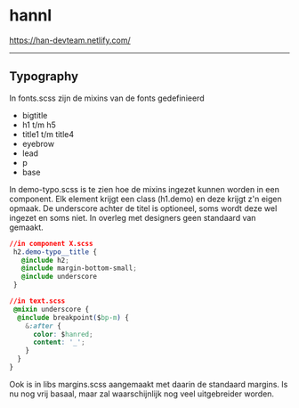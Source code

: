 ﻿# hannl

https://han-devteam.netlify.com/

---

## Typography

In fonts.scss zijn de mixins van de fonts gedefinieerd
- bigtitle
- h1 t/m h5
- title1 t/m title4
- eyebrow
- lead
- p
- base

In demo-typo.scss is te zien hoe de mixins ingezet kunnen worden in een component. Elk element krijgt een class (h1.demo) en deze krijgt z'n eigen opmaak. De underscore achter de titel is optioneel, soms wordt deze wel ingezet en soms niet. In overleg met designers geen standaard van gemaakt.

```css
//in component X.scss
 h2.demo-typo__title {
   @include h2;
   @include margin-bottom-small;
   @include underscore
 }

//in text.scss
 @mixin underscore {
  @include breakpoint($bp-m) {
    &:after {
      color: $hanred;
      content: '_';
    }
  }
}
```

Ook is in libs margins.scss aangemaakt met daarin de standaard margins. Is nu nog vrij basaal, maar zal waarschijnlijk nog veel uitgebreider worden.
